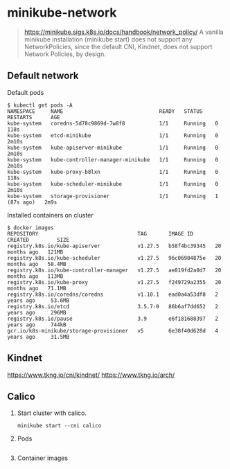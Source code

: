 # minikube-network

> https://minikube.sigs.k8s.io/docs/handbook/network_policy/
> A vanilla minikube installation (minikube start) does not support any NetworkPolicies, since the default CNI, Kindnet, does not support Network Policies, by design.

## Default network

Default pods

```
$ kubectl get pods -A
NAMESPACE     NAME                               READY   STATUS    RESTARTS      AGE
kube-system   coredns-5d78c9869d-7w8f8           1/1     Running   0             118s
kube-system   etcd-minikube                      1/1     Running   0             2m10s
kube-system   kube-apiserver-minikube            1/1     Running   0             2m10s
kube-system   kube-controller-manager-minikube   1/1     Running   0             2m10s
kube-system   kube-proxy-b8lxn                   1/1     Running   0             118s
kube-system   kube-scheduler-minikube            1/1     Running   0             2m10s
kube-system   storage-provisioner                1/1     Running   1 (87s ago)   2m9s
```

Installed containers on cluster

```
$ docker images
REPOSITORY                                TAG       IMAGE ID       CREATED         SIZE
registry.k8s.io/kube-apiserver            v1.27.5   b58f4bc39345   20 months ago   121MB
registry.k8s.io/kube-scheduler            v1.27.5   96c06904875e   20 months ago   58.4MB
registry.k8s.io/kube-controller-manager   v1.27.5   ae819fd2a0d7   20 months ago   113MB
registry.k8s.io/kube-proxy                v1.27.5   f249729a2355   20 months ago   71.1MB
registry.k8s.io/coredns/coredns           v1.10.1   ead0a4a53df8   2 years ago     53.6MB
registry.k8s.io/etcd                      3.5.7-0   86b6af7dd652   2 years ago     296MB
registry.k8s.io/pause                     3.9       e6f181688397   2 years ago     744kB
gcr.io/k8s-minikube/storage-provisioner   v5        6e38f40d628d   4 years ago     31.5MB
```

## Kindnet

https://www.tkng.io/cni/kindnet/
https://www.tkng.io/arch/

## Calico

1. Start cluster with calico.

    ```
    minikube start --cni calico
    ```

2. Pods

    ```
    ```

3. Container images

    ```
    ```

